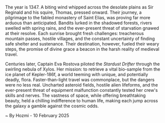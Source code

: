 
The year is 1347.  A biting wind whipped across the desolate plains as Sir Reginald and his squire, Thomas, pressed onward. Their journey, a pilgrimage to the fabled monastery of Saint Elias, was proving far more arduous than anticipated. Bandits lurked in the shadowed forests, rivers swelled with spring rains, and the ever-present threat of starvation gnawed at their resolve.  Each sunrise brought fresh challenges: treacherous mountain passes, hostile villages, and the constant uncertainty of finding safe shelter and sustenance.  Their destination, however, fueled their weary steps, the promise of divine grace a beacon in the harsh reality of medieval travel.

Centuries later, Captain Eva Rostova piloted the *Stardust Drifter* through the swirling nebula of Xylos.  Her mission: to retrieve a vital bio-sample from the ice planet of Kepler-186f, a world teeming with unique, and potentially deadly, flora.  Faster-than-light travel was commonplace, but the dangers were no less real.  Uncharted asteroid fields, hostile alien lifeforms, and the ever-present threat of equipment malfunction constantly tested her crew's skills and nerves.  The vastness of space, while offering breathtaking beauty, held a chilling indifference to human life, making each jump across the galaxy a gamble against the cosmic odds.

~ By Hozmi - 10 February 2025
